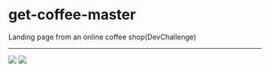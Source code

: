 # get-coffee-master

Landing page from an online coffee shop(DevChallenge)
<hr>
<img src="./desing/1.png">
<img src="./desing/2.png">

